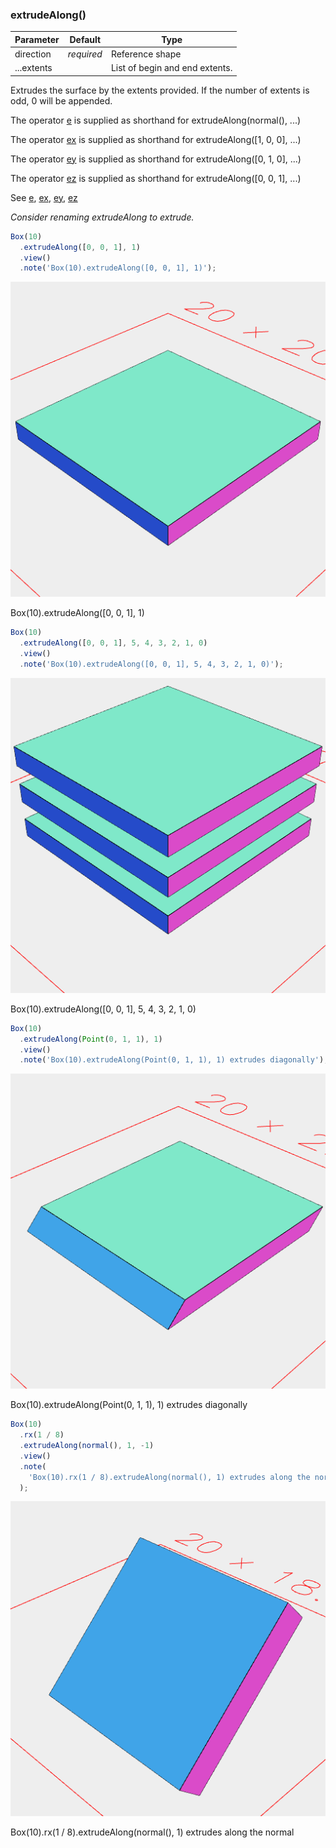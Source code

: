 ### extrudeAlong()
Parameter|Default|Type
---|---|---
|direction|_required_|Reference shape
|...extents||List of begin and end extents.

Extrudes the surface by the extents provided.
If the number of extents is odd, 0 will be appended.

The operator [e](../../nb/api/e.md) is supplied as shorthand for extrudeAlong(normal(), ...)

The operator [ex](../../nb/api/ex.md) is supplied as shorthand for extrudeAlong([1, 0, 0], ...)

The operator [ey](../../nb/api/ey.md) is supplied as shorthand for extrudeAlong([0, 1, 0], ...)

The operator [ez](../../nb/api/ez.md) is supplied as shorthand for extrudeAlong([0, 0, 1], ...)

See [e](../../nb/api/e.nb), [ex](#https://raw.githubusercontent.com/jsxcad/JSxCAD/master/nb/api/ex.nb), [ey](#https://raw.githubusercontent.com/jsxcad/JSxCAD/master/nb/api/ey.nb), [ez](#https://raw.githubusercontent.com/jsxcad/JSxCAD/master/nb/api/ez.md)

_Consider renaming extrudeAlong to extrude._

```JavaScript
Box(10)
  .extrudeAlong([0, 0, 1], 1)
  .view()
  .note('Box(10).extrudeAlong([0, 0, 1], 1)');
```

![Image](extrudeAlong.md.0.png)

Box(10).extrudeAlong([0, 0, 1], 1)

```JavaScript
Box(10)
  .extrudeAlong([0, 0, 1], 5, 4, 3, 2, 1, 0)
  .view()
  .note('Box(10).extrudeAlong([0, 0, 1], 5, 4, 3, 2, 1, 0)');
```

![Image](extrudeAlong.md.1.png)

Box(10).extrudeAlong([0, 0, 1], 5, 4, 3, 2, 1, 0)

```JavaScript
Box(10)
  .extrudeAlong(Point(0, 1, 1), 1)
  .view()
  .note('Box(10).extrudeAlong(Point(0, 1, 1), 1) extrudes diagonally');
```

![Image](extrudeAlong.md.2.png)

Box(10).extrudeAlong(Point(0, 1, 1), 1) extrudes diagonally

```JavaScript
Box(10)
  .rx(1 / 8)
  .extrudeAlong(normal(), 1, -1)
  .view()
  .note(
    'Box(10).rx(1 / 8).extrudeAlong(normal(), 1) extrudes along the normal'
  );
```

![Image](extrudeAlong.md.3.png)

Box(10).rx(1 / 8).extrudeAlong(normal(), 1) extrudes along the normal
